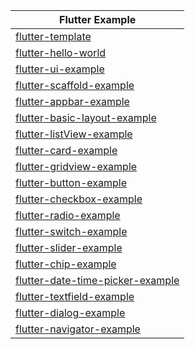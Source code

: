 |Flutter Example|
|---|
|[flutter-template](https://github.com/lucifel20/flutter-template)|
|[flutter-hello-world](https://github.com/lucifel20/flutter-hello-world)| 
|[flutter-ui-example](https://github.com/lucifel20/flutter-ui-example)|
|[flutter-scaffold-example](https://github.com/lucifel20/flutter-scaffold-example)|
|[flutter-appbar-example](https://github.com/lucifel20/flutter-appbar-example)|
|[flutter-basic-layout-example](https://github.com/lucifel20/flutter-basic-layout-example)|
|[flutter-listView-example](https://github.com/lucifel20/flutter-listView-example)|
|[flutter-card-example](https://github.com/lucifel20/flutter-card-example)|
|[flutter-gridview-example](https://github.com/lucifel20/flutter-gridview-example)|
|[flutter-button-example](https://github.com/lucifel20/flutter-button-example)|
|[flutter-checkbox-example](https://github.com/lucifel20/flutter-checkbox-example)|
|[flutter-radio-example](https://github.com/lucifel20/flutter-radio-example)|
|[flutter-switch-example](https://github.com/lucifel20/flutter-switch-example)|
|[flutter-slider-example](https://github.com/lucifel20/flutter-slider-example)|
|[flutter-chip-example](https://github.com/lucifel20/flutter-chip-example)|
|[flutter-date-time-picker-example](https://github.com/lucifel20/flutter-date-time-picker-example)|
|[flutter-textfield-example](https://github.com/lucifel20/flutter-textfield-example)|
|[flutter-dialog-example](https://github.com/lucifel20/flutter-dialog-example)|
|[flutter-navigator-example](https://github.com/lucifel20/flutter-navigator-example)|
